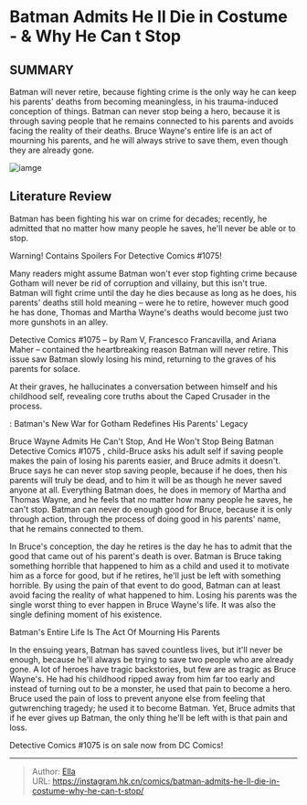 # Batman Admits He ll Die in Costume - &amp; Why He Can t Stop


## SUMMARY 



  Batman will never retire, because fighting crime is the only way he can keep his parents&#39; deaths from becoming meaningless, in his trauma-induced conception of things.   Batman can never stop being a hero, because it is through saving people that he remains connected to his parents and avoids facing the reality of their deaths.   Bruce Wayne&#39;s entire life is an act of mourning his parents, and he will always strive to save them, even though they are already gone.  

![iamge](https://static1.srcdn.com/wordpress/wp-content/uploads/2021/01/BATMANS-GRAVE.jpg)

## Literature Review

Batman has been fighting his war on crime for decades; recently, he admitted that no matter how many people he saves, he&#39;ll never be able or to stop.




Warning! Contains Spoilers For Detective Comics #1075!




Many readers might assume Batman won&#39;t ever stop fighting crime because Gotham will never be rid of corruption and villainy, but this isn&#39;t true. Batman will fight crime until the day he dies because as long as he does, his parents&#39; deaths still hold meaning – were he to retire, however much good he has done, Thomas and Martha Wayne&#39;s deaths would become just two more gunshots in an alley.

Detective Comics #1075 – by Ram V, Francesco Francavilla, and Ariana Maher – contained the heartbreaking reason Batman will never retire. This issue saw Batman slowly losing his mind, returning to the graves of his parents for solace.



          

At their graves, he hallucinates a conversation between himself and his childhood self, revealing core truths about the Caped Crusader in the process.




 : Batman&#39;s New War for Gotham Redefines His Parents&#39; Legacy


 Bruce Wayne Admits He Can&#39;t Stop, And He Won&#39;t Stop Being Batman 
Detective Comics #1075 , child-Bruce asks his adult self if saving people makes the pain of losing his parents easier, and Bruce admits it doesn&#39;t. Bruce says he can never stop saving people, because if he does, then his parents will truly be dead, and to him it will be as though he never saved anyone at all. Everything Batman does, he does in memory of Martha and Thomas Wayne, and he feels that no matter how many people he saves, he can&#39;t stop. Batman can never do enough good for Bruce, because it is only through action, through the process of doing good in his parents&#39; name, that he remains connected to them.

In Bruce&#39;s conception, the day he retires is the day he has to admit that the good that came out of his parent&#39;s death is over. Batman is Bruce taking something horrible that happened to him as a child and used it to motivate him as a force for good, but if he retires, he&#39;ll just be left with something horrible. By using the pain of that event to do good, Batman can at least avoid facing the reality of what happened to him. Losing his parents was the single worst thing to ever happen in Bruce Wayne&#39;s life. It was also the single defining moment of his existence.






 Batman&#39;s Entire Life Is The Act Of Mourning His Parents 


          

In the ensuing years, Batman has saved countless lives, but it&#39;ll never be enough, because he&#39;ll always be trying to save two people who are already gone. A lot of heroes have tragic backstories, but few are as tragic as Bruce Wayne&#39;s. He had his childhood ripped away from him far too early and instead of turning out to be a monster, he used that pain to become a hero. Bruce used the pain of loss to prevent anyone else from feeling that gutwrenching tragedy; he used it to become Batman. Yet, Bruce admits that if he ever gives up Batman, the only thing he&#39;ll be left with is that pain and loss.

Detective Comics #1075 is on sale now from DC Comics!



---

> Author: [Ella](https://instagram.hk.cn/)  
> URL: https://instagram.hk.cn/comics/batman-admits-he-ll-die-in-costume-why-he-can-t-stop/  

